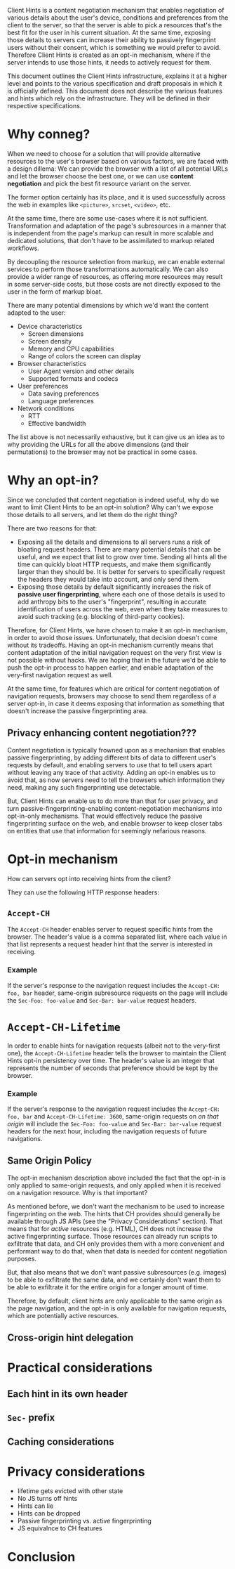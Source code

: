 Client Hints is a content negotiation mechanism that enables negotiation of
various details about the user's device, conditions and preferences from the
client to the server, so that the server is able to pick a resources that's the
best fit for the user in his current situation.  At the same time, exposing
those details to servers can increase their ability to passively fingerprint
users without their consent, which is something we would prefer to avoid.
Therefore Client Hints is created as an opt-in mechanism, where if the server
intends to use those hints, it needs to actively request for them.

This document outlines the Client Hints infrastructure, explains it at a higher
level and points to the various specification and draft proposals in which it
is officially defined.  This document does not describe the various features
and hints which rely on the infrastructure. They will be defined in their
respective specifications.

# Why conneg?

When we need to choose for a solution that will provide alternative resources
to the user's browser based on various factors, we are faced with a design
dillema: We can provide the browser with a list of all potential URLs and let
the browser choose the best one, or we can use **content negotiation** and pick
the best fit resource variant on the server.

The former option certainly has its place, and it is used successfully across
the web in examples like `<picture>`, `srcset`, `<video>`, etc.

At the same time, there are some use-cases where it is not sufficient.
Transformation and adaptation of the page's subresources in a manner that is
independent from the page's markup can result in more scalable and dedicated
solutions, that don't have to be assimilated to markup related workflows. 

By decoupling the resource selection from markup, we can enable external
services to perform those transformations automatically. We can also provide a
wider range of resources, as offering more resources may result in some
server-side costs, but those costs are not directly exposed to the user in the
form of markup bloat.

There are many potential dimensions by which we'd want the content adapted to
the user:

* Device characteristics 
   - Screen dimensions
   - Screen density
   - Memory and CPU capabilities
   - Range of colors the screen can display 
* Browser characteristics
   - User Agent version and other details
   - Supported formats and codecs
* User preferences
   - Data saving preferences
   - Language preferences
* Network conditions
   - RTT
   - Effective bandwidth

The list above is not necessarily exhaustive, but it can give us an idea as to
why providing the URLs for all the above dimensions (and their permutations) to
the browser may not be practical in some cases.

# Why an opt-in?

Since we concluded that content negotiation is indeed useful, why do we want to
limit Client Hints to be an opt-in solution? Why can't we expose those details
to all servers, and let them do the right thing?

There are two reasons for that:
* Exposing all the details and dimensions to all servers runs a risk of
  bloating request headers. There are many potential details that can be
  useful, and we expect that list to grow over time.  Sending all hints all the
  time can quickly bloat HTTP requests, and make them significantly larger than
  they should be. It is better for servers to specifically request the headers
  they would take into account, and only send them.
* Exposing those details by default significantly increases the risk of
  **passive user fingerprinting**, where each one of those details is used to
  add anthropy bits to the user's "fingerprint", resulting in accurate
  identification of users across the web, even when they take measures to avoid
  such tracking (e.g. blocking of third-party cookies).

Therefore, for Client Hints, we have chosen to make it an opt-in mechanism, in
order to avoid those issues.  Unfortunately, that decision doesn't come without
its tradeoffs. Having an opt-in mechanism currently means that content
adaptation of the initial navigation request on the very first view is not
possible without hacks. We are hoping that in the future we'd be able to push
the opt-in process to happen earlier, and enable adaptation of the very-first
navigation request as well.

At the same time, for features which are critical for content negotiation of
navigation requests, browsers may choose to send them regardless of a server
opt-in, in case it deems exposing that information as something that doesn't
increase the passive fingerprinting area.

## Privacy enhancing content negotiation???

Content negotiation is typically frowned upon as a mechanism that enables
passive fingerprinting, by adding different bits of data to different user's
requests by default, and enabling servers to use that to tell users apart
without leaving any trace of that activity.  Adding an opt-in enables us to
avoid that, as now servers need to tell the browsers which information they
need, making any such fingerprinting use detectable.

But, Client Hints can enable us to do more than that for user privacy, and turn
passive-fingerprinting-enabling content-negotiation mechanisms into opt-in-only
mechanisms.  That would effectively reduce the passive fingerprinting surface
on the web, and enable browser to keep closer tabs on entities that use that
information for seemingly nefarious reasons.

# Opt-in mechanism

How can servers opt into receiving hints from the client?

They can use the following HTTP response headers:

## `Accept-CH`

The `Accept-CH` header enables server to request specific hints from the
browser. The header's value is a comma separated list, where each value in that
list represents a request header hint that the server is interested in
receiving.

### Example

If the server's response to the navigation request includes the `Accept-CH:
foo, bar` header, same-origin subresource requests on the page will include the
`Sec-Foo: foo-value` and `Sec-Bar: bar-value` request headers.

# `Accept-CH-Lifetime`

In order to enable hints for navigation requests (albeit not to the very-first
one), the `Accept-CH-Lifetime` header tells the browser to maintain the Client
Hints opt-in persistency over time.  The header's value is an integer that
represents the number of seconds that preference should be kept by the browser.

### Example

If the server's response to the navigation request includes the `Accept-CH:
foo, bar` and `Accept-CH-Lifetime: 3600`, same-origin requests on *on that
origin* will include the `Sec-Foo: foo-value` and `Sec-Bar: bar-value` request
headers for the next hour, including the navigation requests of future
navigations.

## Same Origin Policy

The opt-in mechanism description above included the fact that the opt-in is
only applied to same-origin requests, and only applied when it is received on a
navigation resource. Why is that important?

As mentioned before, we don't want the mechanism to be used to increase
fingerprinting on the web.  The hints that CH provides should generally be
available through JS APIs (see the "Privacy Considerations" section).  That
means that for *active* resources (e.g. HTML), CH does not increase the active
fingerprinting surface. Those resources can already run scripts to exfiltrate
that data, and CH only provides them with a more convenient and performant way
to do that, when that data is needed for content negotiation purposes.

But, that also means that we don't want passive subresources (e.g. images) to
be able to exfiltrate the same data, and we certainly don't want them to be
able to exfiltrate it for the entire origin for a longer amount of time.

Therefore, by default, client hints are only applicable to the same origin as
the page navigation, and the opt-in is only available for navigation requests,
which are potentially active resources.

## Cross-origin hint delegation

# Practical considerations

## Each hint in its own header

## `Sec-` prefix

## Caching considerations

# Privacy considerations

* lifetime gets evicted with other state
* No JS turns off hints
* Hints can lie
* Hints can be dropped
* Passive fingerprinting vs. active fingerprinting
* JS equivalnce to CH features

# Conclusion
